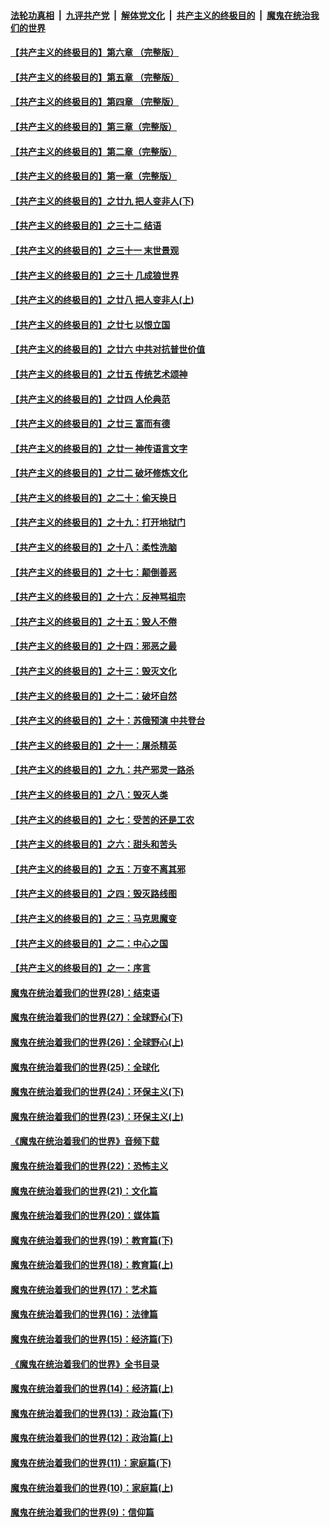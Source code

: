 ####  [法轮功真相](../../../../basic/blob/master/README.md?t=04231231) &nbsp;|&nbsp; [九评共产党](../../../../9ping.md/blob/master/README.md?t=04231231) &nbsp;|&nbsp; [解体党文化](../../../../jtdwh.md/blob/master/README.md?t=04231231)  &nbsp;|&nbsp; [共产主义的终极目的](../../../../gczydzjmd.md/blob/master/README.md?t=04231231) &nbsp;|&nbsp; [魔鬼在统治我们的世界](../../../../mgztzwmdsj.md/blob/master/README.md?t=04231231) 

#### [【共产主义的终极目的】第六章 （完整版）](../pages/nsc422/n11428913.md?t=04231231) 

#### [【共产主义的终极目的】第五章 （完整版）](../pages/nsc422/n11428912.md?t=04231231) 

#### [【共产主义的终极目的】第四章 （完整版）](../pages/nsc422/n11428907.md?t=04231231) 

#### [【共产主义的终极目的】第三章（完整版）](../pages/nsc422/n11428848.md?t=04231231) 

#### [【共产主义的终极目的】第二章（完整版）](../pages/nsc422/n11428831.md?t=04231231) 

#### [【共产主义的终极目的】第一章（完整版）](../pages/nsc422/n11417651.md?t=04231231) 

#### [【共产主义的终极目的】之廿九 把人变非人(下)](../pages/nsc422/n11344140.md?t=04231231) 

#### [【共产主义的终极目的】之三十二 结语](../pages/nsc422/n11360535.md?t=04231231) 

#### [【共产主义的终极目的】之三十一 末世景观](../pages/nsc422/n11351129.md?t=04231231) 

#### [【共产主义的终极目的】之三十 几成狼世界](../pages/nsc422/n11348280.md?t=04231231) 

#### [【共产主义的终极目的】之廿八 把人变非人(上)](../pages/nsc422/n11340492.md?t=04231231) 

#### [【共产主义的终极目的】之廿七 以恨立国](../pages/nsc422/n11336944.md?t=04231231) 

#### [【共产主义的终极目的】之廿六 中共对抗普世价值](../pages/nsc422/n11324785.md?t=04231231) 

#### [【共产主义的终极目的】之廿五 传统艺术颂神](../pages/nsc422/n11296396.md?t=04231231) 

#### [【共产主义的终极目的】之廿四 人伦典范](../pages/nsc422/n11296397.md?t=04231231) 

#### [【共产主义的终极目的】之廿三 富而有德](../pages/nsc422/n11283598.md?t=04231231) 

#### [【共产主义的终极目的】之廿一 神传语言文字](../pages/nsc422/n11263265.md?t=04231231) 

#### [【共产主义的终极目的】之廿二 破坏修炼文化](../pages/nsc422/n11245728.md?t=04231231) 

#### [【共产主义的终极目的】之二十：偷天换日](../pages/nsc422/n11238846.md?t=04231231) 

#### [【共产主义的终极目的】之十九：打开地狱门](../pages/nsc422/n11206376.md?t=04231231) 

#### [【共产主义的终极目的】之十八：柔性洗脑](../pages/nsc422/n11199994.md?t=04231231) 

#### [【共产主义的终极目的】之十七：颠倒善恶](../pages/nsc422/n11179782.md?t=04231231) 

#### [【共产主义的终极目的】之十六：反神骂祖宗](../pages/nsc422/n11166798.md?t=04231231) 

#### [【共产主义的终极目的】之十五：毁人不倦](../pages/nsc422/n11166792.md?t=04231231) 

#### [【共产主义的终极目的】之十四：邪恶之最](../pages/nsc422/n11150249.md?t=04231231) 

#### [【共产主义的终极目的】之十三：毁灭文化](../pages/nsc422/n11135227.md?t=04231231) 

#### [【共产主义的终极目的】之十二：破坏自然](../pages/nsc422/n11135214.md?t=04231231) 

#### [【共产主义的终极目的】之十：苏俄预演 中共登台](../pages/nsc422/n11118424.md?t=04231231) 

#### [【共产主义的终极目的】之十一：屠杀精英](../pages/nsc422/n11118442.md?t=04231231) 

#### [【共产主义的终极目的】之九：共产邪灵一路杀](../pages/nsc422/n11114139.md?t=04231231) 

#### [【共产主义的终极目的】之八：毁灭人类](../pages/nsc422/n11108503.md?t=04231231) 

#### [【共产主义的终极目的】之七：受苦的还是工农](../pages/nsc422/n11101809.md?t=04231231) 

#### [【共产主义的终极目的】之六：甜头和苦头](../pages/nsc422/n11096971.md?t=04231231) 

#### [【共产主义的终极目的】之五：万变不离其邪](../pages/nsc422/n11091285.md?t=04231231) 

#### [【共产主义的终极目的】之四：毁灭路线图](../pages/nsc422/n11086284.md?t=04231231) 

#### [【共产主义的终极目的】之三：马克思魔变](../pages/nsc422/n11061941.md?t=04231231) 

#### [【共产主义的终极目的】之二：中心之国](../pages/nsc422/n11047728.md?t=04231231) 

#### [【共产主义的终极目的】之一：序言](../pages/nsc422/n11086077.md?t=04231231) 

#### [魔鬼在统治着我们的世界(28)：结束语](../pages/nsc422/n10936246.md?t=04231231) 

#### [魔鬼在统治着我们的世界(27)：全球野心(下)](../pages/nsc422/n10928319.md?t=04231231) 

#### [魔鬼在统治着我们的世界(26)：全球野心(上)](../pages/nsc422/n10900318.md?t=04231231) 

#### [魔鬼在统治着我们的世界(25)：全球化](../pages/nsc422/n10788205.md?t=04231231) 

#### [魔鬼在统治着我们的世界(24)：环保主义(下)](../pages/nsc422/n10695307.md?t=04231231) 

#### [魔鬼在统治着我们的世界(23)：环保主义(上)](../pages/nsc422/n10688613.md?t=04231231) 

#### [《魔鬼在统治着我们的世界》音频下载](../pages/nsc422/n10635553.md?t=04231231) 

#### [魔鬼在统治着我们的世界(22)：恐怖主义](../pages/nsc422/n10614727.md?t=04231231) 

#### [魔鬼在统治着我们的世界(21)：文化篇](../pages/nsc422/n10597706.md?t=04231231) 

#### [魔鬼在统治着我们的世界(20)：媒体篇](../pages/nsc422/n10586579.md?t=04231231) 

#### [魔鬼在统治着我们的世界(19)：教育篇(下)](../pages/nsc422/n10564808.md?t=04231231) 

#### [魔鬼在统治着我们的世界(18)：教育篇(上)](../pages/nsc422/n10526970.md?t=04231231) 

#### [魔鬼在统治着我们的世界(17)：艺术篇](../pages/nsc422/n10499093.md?t=04231231) 

#### [魔鬼在统治着我们的世界(16)：法律篇](../pages/nsc422/n10485969.md?t=04231231) 

#### [魔鬼在统治着我们的世界(15)：经济篇(下)](../pages/nsc422/n10469975.md?t=04231231) 

#### [《魔鬼在统治着我们的世界》全书目录](../pages/nsc422/n10464261.md?t=04231231) 

#### [魔鬼在统治着我们的世界(14)：经济篇(上)](../pages/nsc422/n10457370.md?t=04231231) 

#### [魔鬼在统治着我们的世界(13)：政治篇(下)](../pages/nsc422/n10448270.md?t=04231231) 

#### [魔鬼在统治着我们的世界(12)：政治篇(上)](../pages/nsc422/n10444576.md?t=04231231) 

#### [魔鬼在统治着我们的世界(11)：家庭篇(下)](../pages/nsc422/n10440961.md?t=04231231) 

#### [魔鬼在统治着我们的世界(10)：家庭篇(上)](../pages/nsc422/n10435448.md?t=04231231) 

#### [魔鬼在统治着我们的世界(9)：信仰篇](../pages/nsc422/n10432159.md?t=04231231) 

